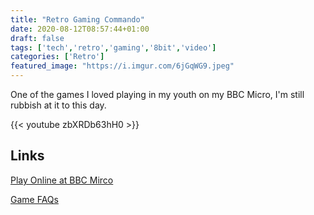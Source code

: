 ```yaml
---
title: "Retro Gaming Commando"
date: 2020-08-12T08:57:44+01:00
draft: false
tags: ['tech','retro','gaming','8bit','video']
categories: ['Retro']
featured_image: "https://i.imgur.com/6jGqWG9.jpeg"
---
```


One of the games I loved playing in my youth on my BBC Micro, I'm still rubbish at it to this day.

{{< youtube zbXRDb63hH0 >}}

## Links

[Play Online at BBC Mirco](http://bbcmicro.co.uk/game.php?id=2412)

[Game FAQs](https://gamefaqs.gamespot.com/bbc/946950-commando)
